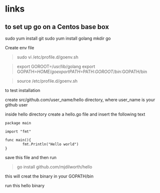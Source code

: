 # links

## to set up go on a Centos base box

sudo yum install git
sudo yum install golang
mkdir go

Create env file
>sudo vi /etc/profile.d/goenv.sh

>export GOROOT=/usr/lib/golang
>export GOPATH=$HOME/go
>export PATH=$PATH:$GOROOT/bin:$GOPATH/bin

>source /etc/profile.d/goenv.sh

to test installation

create src/github.com/user_name/hello directory, where user_name is your github user

inside hello directory create a hello.go file and insert the following text

```
package main

import "fmt"

func main(){
        fmt.Println("Hello world")
}
```

save this file and then run 
>go install github.com/mjdilworth/hello

this will creat the binary in your GOPATH/bin

run this hello binary




